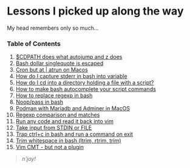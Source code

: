 # Lessons I picked up along the way



My head remembers only so much...



### Table of Contents

1. [$CDPATH does what autojump and z does](journal/cdpath-bash-autocomplete-202210302047/README.md)
1. [Bash dollar singlequote is escaped](journal/escape-enter-with-dollar-singlequote-202210262216/README.md)
1. [Cron but at | atrun on Macos](journal/macos-at-atrun-make-it-work-202210262215/README.md)
1. [How do I capture stderr in bash into variable](journal/how-do-i-capture-stderr-in-bash-into-variable-202210262139/README.md)
1. [How do I cd into a directory holding a file with a script?](journal/script-to-cd-into-directory-202210242233/README.md)
1. [How to make bash autocomplete your script commands](journal/how-to-make-bash-autocomplete-your-script-commands-202210262012/README.md)
1. [How to replace regexp in bash](journal/how-to-replace-regexp-in-bash-202210222202/README.md)
1. [Noop/pass in bash](journal/noop-pass-in-bash-202210182234/README.md)
1. [Podman with Mariadb and Adminer in MacOS](journal/podman-for-mysql-and-adminer-202210220915/README.md)
1. [Regexp comparison and matches](journal/bash-regexp-capturing-groups-202210182243/README.md)
1. [Run any code and read it back into vim](journal/vim-run-any-code-202210152310/README.md)
1. [Take input from STDIN or FILE](journal/bash-stdin-or-file-as-input-202210160048/README.md)
1. [Trap ctrl+c in bash and run a command on exit](journal/trap-ctrl-c-in-bash-and-run-a-command-on-exit-202210282259/README.md)
1. [Trim whitespace in bash (ltrim, rtrim, trim)](journal/trim-whitespace-in-bash-ltrim-rtrim-trim--202210270838/README.md)
1. [Vim CMT - but not a plugin](journal/cmt-in-vim-terminal-no-plugin-2022242225/README.md)

> _n'joy!_

